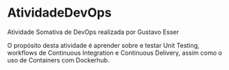 # AtividadeDevOps

Atividade Somativa de DevOps realizada por Gustavo Esser

O propósito desta atividade é aprender sobre e testar Unit Testing, 
workflows de Continuous Integration e Continuous Delivery, assim como
o uso de Containers com Dockerhub.